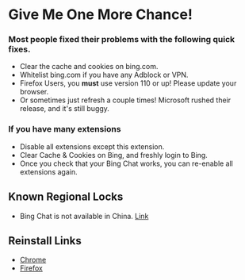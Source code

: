 # Give Me One More Chance!

### Most people fixed their problems with the following quick fixes.

- Clear the cache and cookies on bing.com.
- Whitelist bing.com if you have any Adblock or VPN.
- Firefox Users, you **must** use version 110 or up! Please update your browser.
- Or sometimes just refresh a couple times! Microsoft rushed their release, and it's still buggy.

### If you have many extensions

- Disable all extensions except this extension.
- Clear Cache & Cookies on Bing, and freshly login to Bing.
- Once you check that your Bing Chat works, you can re-enable all extensions again.

## Known Regional Locks

- Bing Chat is not available in China. [Link](https://answers.microsoft.com/en-us/microsoftedge/forum/all/new-bingsorry-looks-like-you-no-longer-have-access/6d21c57f-0484-4a9a-a9ac-c46c706722cc)

## Reinstall Links

- [Chrome](https://chrome.google.com/webstore/detail/bing-chat-for-all-browser/jofbglonpbndadajbafmmaklbfbkggpo)
- [Firefox](https://addons.mozilla.org/en-US/firefox/addon/bing-chat-for-all-browsers/)
